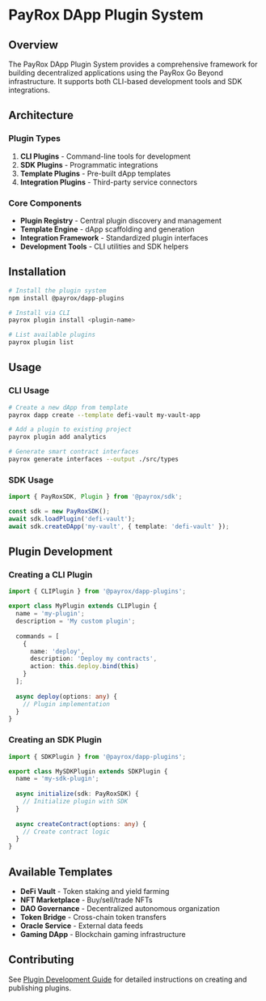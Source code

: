 # PayRox DApp Plugin System

## Overview

The PayRox DApp Plugin System provides a comprehensive framework for building decentralized applications using the PayRox Go Beyond infrastructure. It supports both CLI-based development tools and SDK integrations.

## Architecture

### Plugin Types

1. **CLI Plugins** - Command-line tools for development
2. **SDK Plugins** - Programmatic integrations
3. **Template Plugins** - Pre-built dApp templates
4. **Integration Plugins** - Third-party service connectors

### Core Components

- **Plugin Registry** - Central plugin discovery and management
- **Template Engine** - dApp scaffolding and generation
- **Integration Framework** - Standardized plugin interfaces
- **Development Tools** - CLI utilities and SDK helpers

## Installation

```bash
# Install the plugin system
npm install @payrox/dapp-plugins

# Install via CLI
payrox plugin install <plugin-name>

# List available plugins
payrox plugin list
```

## Usage

### CLI Usage
```bash
# Create a new dApp from template
payrox dapp create --template defi-vault my-vault-app

# Add a plugin to existing project
payrox plugin add analytics

# Generate smart contract interfaces
payrox generate interfaces --output ./src/types
```

### SDK Usage
```typescript
import { PayRoxSDK, Plugin } from '@payrox/sdk';

const sdk = new PayRoxSDK();
await sdk.loadPlugin('defi-vault');
await sdk.createDApp('my-vault', { template: 'defi-vault' });
```

## Plugin Development

### Creating a CLI Plugin
```typescript
import { CLIPlugin } from '@payrox/dapp-plugins';

export class MyPlugin extends CLIPlugin {
  name = 'my-plugin';
  description = 'My custom plugin';
  
  commands = [
    {
      name: 'deploy',
      description: 'Deploy my contracts',
      action: this.deploy.bind(this)
    }
  ];
  
  async deploy(options: any) {
    // Plugin implementation
  }
}
```

### Creating an SDK Plugin
```typescript
import { SDKPlugin } from '@payrox/dapp-plugins';

export class MySDKPlugin extends SDKPlugin {
  name = 'my-sdk-plugin';
  
  async initialize(sdk: PayRoxSDK) {
    // Initialize plugin with SDK
  }
  
  async createContract(options: any) {
    // Create contract logic
  }
}
```

## Available Templates

- **DeFi Vault** - Token staking and yield farming
- **NFT Marketplace** - Buy/sell/trade NFTs
- **DAO Governance** - Decentralized autonomous organization
- **Token Bridge** - Cross-chain token transfers
- **Oracle Service** - External data feeds
- **Gaming DApp** - Blockchain gaming infrastructure

## Contributing

See [Plugin Development Guide](./docs/plugin-development.md) for detailed instructions on creating and publishing plugins.
